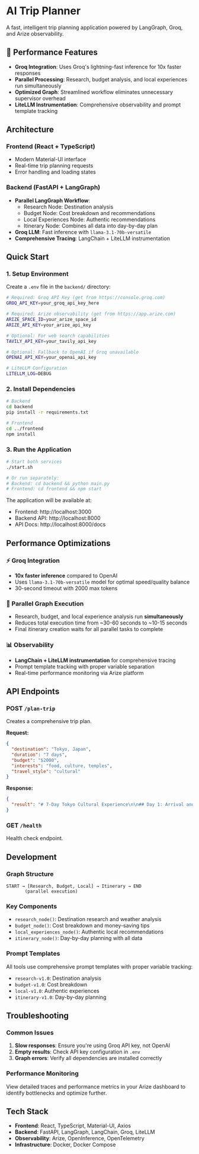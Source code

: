 # AI Trip Planner

A fast, intelligent trip planning application powered by LangGraph, Groq, and Arize observability.

## 🚀 Performance Features

- **Groq Integration**: Uses Groq's lightning-fast inference for 10x faster responses
- **Parallel Processing**: Research, budget analysis, and local experiences run simultaneously
- **Optimized Graph**: Streamlined workflow eliminates unnecessary supervisor overhead
- **LiteLLM Instrumentation**: Comprehensive observability and prompt template tracking

## Architecture

### Frontend (React + TypeScript)
- Modern Material-UI interface
- Real-time trip planning requests
- Error handling and loading states

### Backend (FastAPI + LangGraph)
- **Parallel LangGraph Workflow**: 
  - Research Node: Destination analysis
  - Budget Node: Cost breakdown and recommendations  
  - Local Experiences Node: Authentic recommendations
  - Itinerary Node: Combines all data into day-by-day plan
- **Groq LLM**: Fast inference with `llama-3.1-70b-versatile`
- **Comprehensive Tracing**: LangChain + LiteLLM instrumentation

## Quick Start

### 1. Setup Environment

Create a `.env` file in the `backend/` directory:

```bash
# Required: Groq API Key (get from https://console.groq.com)
GROQ_API_KEY=your_groq_api_key_here

# Required: Arize observability (get from https://app.arize.com)
ARIZE_SPACE_ID=your_arize_space_id
ARIZE_API_KEY=your_arize_api_key

# Optional: For web search capabilities
TAVILY_API_KEY=your_tavily_api_key

# Optional: Fallback to OpenAI if Groq unavailable
OPENAI_API_KEY=your_openai_api_key

# LiteLLM Configuration
LITELLM_LOG=DEBUG
```

### 2. Install Dependencies

```bash
# Backend
cd backend
pip install -r requirements.txt

# Frontend  
cd ../frontend
npm install
```

### 3. Run the Application

```bash
# Start both services
./start.sh

# Or run separately:
# Backend: cd backend && python main.py
# Frontend: cd frontend && npm start
```

The application will be available at:
- Frontend: http://localhost:3000
- Backend API: http://localhost:8000
- API Docs: http://localhost:8000/docs

## Performance Optimizations

### ⚡ Groq Integration
- **10x faster inference** compared to OpenAI
- Uses `llama-3.1-70b-versatile` model for optimal speed/quality balance
- 30-second timeout with 2000 max tokens

### 🔄 Parallel Graph Execution
- Research, budget, and local experience analysis run **simultaneously**
- Reduces total execution time from ~30-60 seconds to ~10-15 seconds
- Final itinerary creation waits for all parallel tasks to complete

### 📊 Observability
- **LangChain + LiteLLM instrumentation** for comprehensive tracing
- Prompt template tracking with proper variable separation
- Real-time performance monitoring via Arize platform

## API Endpoints

### POST `/plan-trip`
Creates a comprehensive trip plan.

**Request:**
```json
{
  "destination": "Tokyo, Japan",
  "duration": "7 days", 
  "budget": "$2000",
  "interests": "food, culture, temples",
  "travel_style": "cultural"
}
```

**Response:**
```json
{
  "result": "# 7-Day Tokyo Cultural Experience\n\n## Day 1: Arrival and Asakusa District..."
}
```

### GET `/health`
Health check endpoint.

## Development

### Graph Structure
```
START → [Research, Budget, Local] → Itinerary → END
       (parallel execution)
```

### Key Components
- `research_node()`: Destination research and weather analysis
- `budget_node()`: Cost breakdown and money-saving tips  
- `local_experiences_node()`: Authentic local recommendations
- `itinerary_node()`: Day-by-day planning with all data

### Prompt Templates
All tools use comprehensive prompt templates with proper variable tracking:
- `research-v1.0`: Destination analysis
- `budget-v1.0`: Cost breakdown  
- `local-v1.0`: Authentic experiences
- `itinerary-v1.0`: Day-by-day planning

## Troubleshooting

### Common Issues
1. **Slow responses**: Ensure you're using Groq API key, not OpenAI
2. **Empty results**: Check API key configuration in `.env`
3. **Graph errors**: Verify all dependencies are installed correctly

### Performance Monitoring
View detailed traces and performance metrics in your Arize dashboard to identify bottlenecks and optimize further.

## Tech Stack

- **Frontend**: React, TypeScript, Material-UI, Axios
- **Backend**: FastAPI, LangGraph, LangChain, Groq, LiteLLM
- **Observability**: Arize, OpenInference, OpenTelemetry
- **Infrastructure**: Docker, Docker Compose
